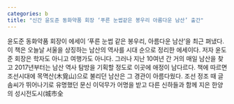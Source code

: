 ```yaml
---
categories: b
title: "신간 윤도준 동화약품 회장 ‘푸른 눈썹같은 봉우리 아름다운 남산’ 출간"
---
```

윤도준 동화약품 회장이 에세이 ‘푸른 눈썹 같은 봉우리, 아름다운 남산’을 최근 펴냈다.이 책은 오늘날 서울을 상징하는 남산의 역사를 시대 순으로 정리한 에세이다. 저자 윤도준 회장은 학자도 아니고 여행가도 아니다. 그러나 지난 10여년 간 거의 매일 남산을 찾고 2017년부터는 남산 역사 탐방을 기획할 정도로 이곳에 애정이 남다르다. 책에 따르면 조선시대에 목멱산(木覓山)으로 불리던 남산은 그 경관이 아름다웠다. 조선 정조 때 글솜씨가 뛰어나기로 유명했던 문신 이덕무가 어명을 받고 다른 신하들과 함께 지은 한양의 성시전도시(城市全
